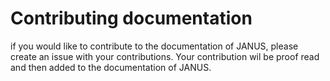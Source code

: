 # Contributing documentation
if you would like to contribute to the documentation of JANUS, please create an issue with your contributions. Your contribution wil be proof read and then added to the documentation of JANUS.
